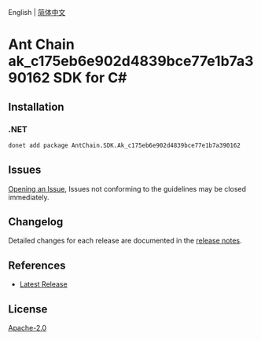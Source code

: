 English | [简体中文](README-CN.md)

# Ant Chain ak_c175eb6e902d4839bce77e1b7a390162 SDK for C#

## Installation

### .NET

```bash
donet add package AntChain.SDK.Ak_c175eb6e902d4839bce77e1b7a390162
```

## Issues

[Opening an Issue](https://github.com/alipay/antchain-openapi-prod-sdk/issues/new), Issues not conforming to the guidelines may be closed immediately.

## Changelog

Detailed changes for each release are documented in the [release notes](./ChangeLog.md).

## References

* [Latest Release](https://github.com/alipay/antchain-openapi-prod-sdk/)

## License

[Apache-2.0](http://www.apache.org/licenses/LICENSE-2.0)
